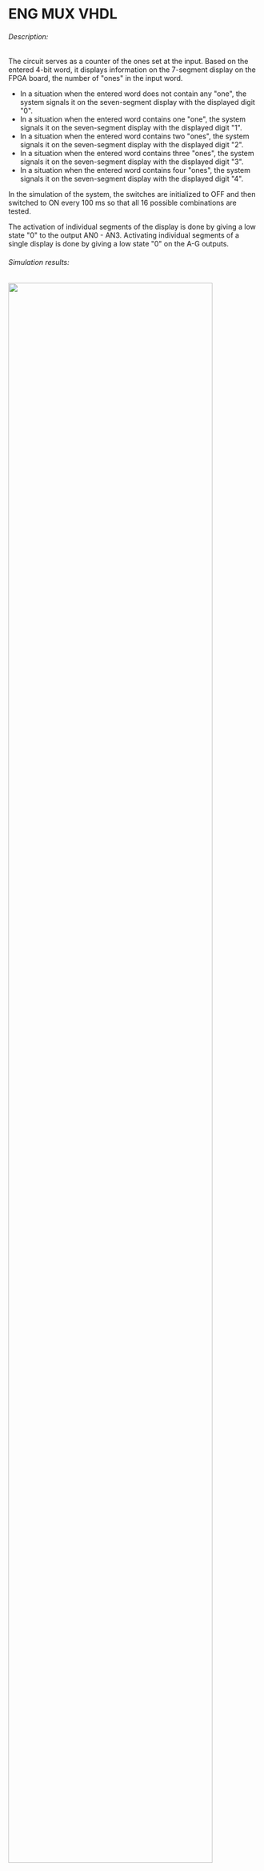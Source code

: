 # ENG MUX VHDL
###### Description:
The circuit serves as a counter of the ones set at the input. Based on the entered 4-bit word, it displays information on the 7-segment display on the FPGA board, the number of "ones" in the input word.

- In a situation when the entered word does not contain any "one", the system signals it on the seven-segment display with the displayed digit "0".
- In a situation when the entered word contains one "one", the system signals it on the seven-segment display with the displayed digit "1".
- In a situation when the entered word contains two "ones", the system signals it on the seven-segment display with the displayed digit "2".
- In a situation when the entered word contains three "ones", the system signals it on the seven-segment display with the displayed digit "3".
- In a situation when the entered word contains four "ones", the system signals it on the seven-segment display with the displayed digit "4".

In the simulation of the system, the switches are initialized to OFF and then switched to ON every 100 ms so that all 16 possible combinations are tested.

The activation of individual segments of the display is done by giving a low state "0" to the output AN0 - AN3. Activating individual segments of a single display is done by giving a low state "0" on the A-G outputs.

###### Simulation results:
<img src="https://user-images.githubusercontent.com/79804729/159079415-c9fa2804-d107-4c8f-83cd-00dce574048c.png" width="90%"></img>

###### Files description:
- top.vhd - main VHDL design file with the operation algorithm
- tb.vhd - testbench file
- iup1.xdc - file with constraints for the **Nexys-A7 board (FPGA xc7a100tcsg324-1)**

# PL Układ kombinacyjny VHDL
###### Opis:
Układ po zaprogramowaniu, służy jako licznik jedynek ustawionych na wejściu. Na podstawie wprowadzonego słowa 4-bitowego, wyświetla informacje, na siedmiosegmentowym wyświetlaczu znajdującego się na płytce FPGA, liczbie „jedynek” w słowie wejściowym.
- W sytuacji gdy wprowadzone słowo nie zawiera żadnej „jedynki”, układ sygnalizuje to na wyświetlaczu siedmiosegmentowym za pomocą wyświetlanej cyfry „0”.
- W sytuacji gdy wprowadzone słowo zawiera jedną „jedynkę”, układ sygnalizuje to na wyświetlaczu siedmiosegmentowym za pomocą wyświetlanej cyfry „1”.
- W sytuacji gdy wprowadzone słowo zawiera dwie „jedynki”, układ sygnalizuje to na wyświetlaczu siedmiosegmentowym za pomocą wyświetlanej cyfry „2”.
- W sytuacji gdy wprowadzone słowo zawiera trzy „jedynki”, układ sygnalizuje to na wyświetlaczu siedmiosegmentowym za pomocą wyświetlanej cyfry „3”.
- W sytuacji gdy wprowadzone słowo zawiera cztery „jedynki”, układ sygnalizuje to na wyświetlaczu siedmiosegmentowym za pomocą wyświetlanej cyfry „4”.

W przeprowadzonej symulacji układu przełączniki są zainicjalizowane na OFF, a następnie co 100 ms przełączane na ON, tak aby zostały wypróbowane wszystkie 16 możliwych kombinacji.

Aktywowanie poszczególnych segmentów wyświetlacza odbywa się poprzez podanie stanu niskiego „0” na wyjściach AN0 - AN3. Aktywowanie poszczególnych segmentów pojedynczego wyświetlacza odbywa się poprzez podanie stanu niskiego „0” na wyjściach A-G.

###### Wyniki symulacji:
<img src="https://user-images.githubusercontent.com/79804729/159079415-c9fa2804-d107-4c8f-83cd-00dce574048c.png" width="90%"></img>

###### Opis plików:
- top.vhd - główny plik projektu VHDL z algorytmem działania
- tb.vhd - plik testbench
- iup1.xdc - plik z ograniczeniami projektowymi dla płytki **Nexys-A7 (układ FPGA xc7a100tcsg324-1)**
